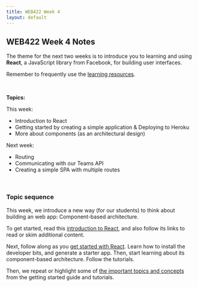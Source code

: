 ```yaml
---
title: WEB422 Week 4
layout: default
---
```


## WEB422 Week 4 Notes

The theme for the next two weeks is to introduce you to learning and using **React**, a JavaScript library from Facebook, for building user interfaces. 

Remember to frequently use the [learning resources](/web422/resources).

<br>

**Topics:**

This week:
* Introduction to React
* Getting started by creating a simple application &amp; Deploying to Heroku
* More about components (as an architectural design)

Next week:
* Routing
* Communicating with our Teams API
* Creating a simple SPA with multiple routes

<br>

### Topic sequence

This week, we introduce a new way (for our students) to think about building an web app: Component-based architecture. 

To get started, read this [introduction to React](react-intro), and also follow its links to read or skim additional content. 

Next, follow along as you [get started with React](react-get-started). Learn how to install the developer bits, and generate a starter app. Then, start learning about its component-based architecture. Follow the tutorials. 

Then, we repeat or highlight some of [the important topics and concepts](react-architecture) from the getting started guide and tutorials. 
